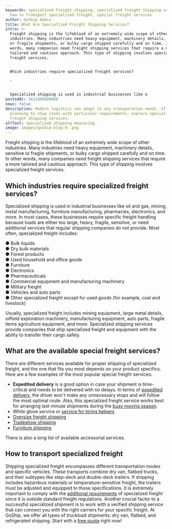 ```yaml
---
keywords: specialized freight shipping, specialized freight shipping services,
  how to transport specialized freight, special freight services
author: GoShip Admin
title: What Are Specialized Freight Shipping Services?
intro: >-
  Freight shipping is the lifeblood of an extremely wide scope of other
  industries. Many industries need heavy equipment, machinery details, sensitive
  or fragile shipments, or bulky cargo shipped carefully and on time. In other
  words, many companies need freight shipping services that require a more
  tailored and cautious approach. This type of shipping involves specialized
  freight services. 


  Which industries require specialized freight services?

  -


  Specialized shipping is used in industrial businesses like o
postedAt: 1621400409000
news: false
description: Modern logistics can adapt to any transporation needs. If you are
  planning to ship items with particular requirements, explore specialized
  freight shipping services.
altText: specialized shipping measuring
image: images/goship-blog-8-.png
---
```

Freight shipping is the lifeblood of an extremely wide scope of other industries. Many industries need heavy equipment, machinery details, sensitive or fragile shipments, or bulky cargo shipped carefully and on time. In other words, many companies need freight shipping services that require a more tailored and cautious approach. This type of shipping involves specialized freight services.

## Which industries require specialized freight services?

Specialized shipping is used in industrial businesses like oil and gas, mining, metal manufacturing, furniture manufacturing, pharmacies, electronics, and more. In most cases, these businesses require specific freight handling because loads are either too large, heavy, fragile, sensitive, or need additional services that regular shipping companies do not provide. Most often, specialized freight includes:

● Bulk liquids \
● Dry bulk materials \
● Forest products \
● Used household and office goods \
● Furniture \
● Electronics \
● Pharmaceuticals \
● Commercial equipment and manufacturing machinery \
● Military freight \
● Vehicles and auto parts \
● Other specialized freight except for used goods (for example, coal and livestock)

Usually, specialized freight includes mining equipment, large metal details, oilfield exploration machinery, manufacturing equipment, auto parts, fragile items agriculture equipment, and more. Specialized shipping services provide companies that ship specialized freight and equipment with the ability to transfer their cargo safely.

## What are the available special freight services?

There are different services available for proper shipping of specialized freight, and the one that fits you most depends on your product specifics. Here are a few examples of the most popular special freight services:

* **Expedited delivery** is a good option in case your shipment is time-critical and needs to be delivered with no delays. In terms of [expedited delivery](https://www.goship.com/posts/what-is-expedited-shipping-when-should-you-use-it), the driver won't make any unnecessary stops and will follow the most optimal route. Also, this specialized freight service works best for arranging last-minute shipments during the [busy moving season](https://www.goship.com/posts/3-tips-for-the-busy-moving-season).
* White glove service or [service for hiring helpers](https://www.goship.com/resources/get-help-with-taskrabbit/)
* [Oversize freight shipping](https://www.goship.com/blog/buying-oversized-items-online/)
* [Tradeshow shipping](https://www.goship.com/blog/trade-show-shipping-3-things-to-know/)
* [Furniture shipping](https://www.goship.com/blog/choose-furniture-delivery-service/)

There is also a long list of available accessorial services.

## How to transport specialized freight

Shipping specialized freight encompasses different transportation modes and specific vehicles. These transports combine dry van, flatbed trucks, and their subtypes like step-deck and double-deck trailers. If shipping includes hazardous materials or temperature-sensitive freight, the trailers must be adjusted and equipped to those specifications. It is extremely important to comply with the [additional requirements](https://www23.statcan.gc.ca/imdb/p3VD.pl?Function=getVD&TVD=118464&CVD=118467&CPV=4842&CST=01012012&CLV=3&MLV=5&D=1) of specialized freight since it is outside standard freight regulations. Another crucial factor to a successful specialized shipment is to work with a verified shipping service that can connect you with the right carriers for your specific freight. At GoShip, we offer all types of truckload shipments: dry van, flatbed, and refrigerated shipping. Start with a [free quote](https://www.goship.com/) right now!